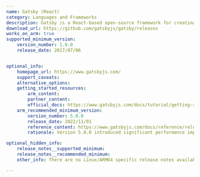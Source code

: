 ```yaml
---
name: Gatsby (React)
category: Languages and Frameworks
description: Gatsby is a React-based open-source framework for creating websites and provides scalability and built-in security.
download_url: https://github.com/gatsbyjs/gatsby/releases
works_on_arm: true
supported_minimum_version:
    version_number: 1.0.0
    release_date: 2017/07/06


optional_info:
    homepage_url: https://www.gatsbyjs.com/
    support_caveats:
    alternative_options:
    getting_started_resources:
        arm_content:
        partner_content:
        official_docs: https://www.gatsbyjs.com/docs/tutorial/getting-started/part-0/#installation-guide
    arm_recommended_minimum_version:
        version_number: 5.0.0
        release_date: 2022/11/01
        reference_content: https://www.gatsbyjs.com/docs/reference/release-notes/v5.0/
        rationale: Version 5.0.0 introduced significant performance improvements, including reducing build duration up to 90%, which benefits all architectures including ARM-based systems.

optional_hidden_info:
    release_notes__supported_minimum:
    release_notes__recommended_minimum:
    other_info: There are no Linux/ARM64 specific release notes available. Gatsby can be installed from the initial version 1.0.0 via npm "npm install -g gatsby-cli@v1.0.0" and can be verified with "gatsby --version". The initial version and the release date has been picked from the [changelog.md](https://github.com/gatsbyjs/gatsby/blob/master/packages/gatsby/CHANGELOG.md) file.

---
```

